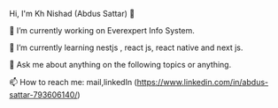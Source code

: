 
  Hi, I'm Kh Nishad (Abdus Sattar) 👋

 🔭 I’m currently working on Everexpert Info System.
 
 🌱 I’m currently learning nestjs , react js, react native and next js.
 
 💬 Ask me about anything on the following topics or anything.
 
 📫 How to reach me: mail,linkedIn (https://www.linkedin.com/in/abdus-sattar-793606140/)  
 

